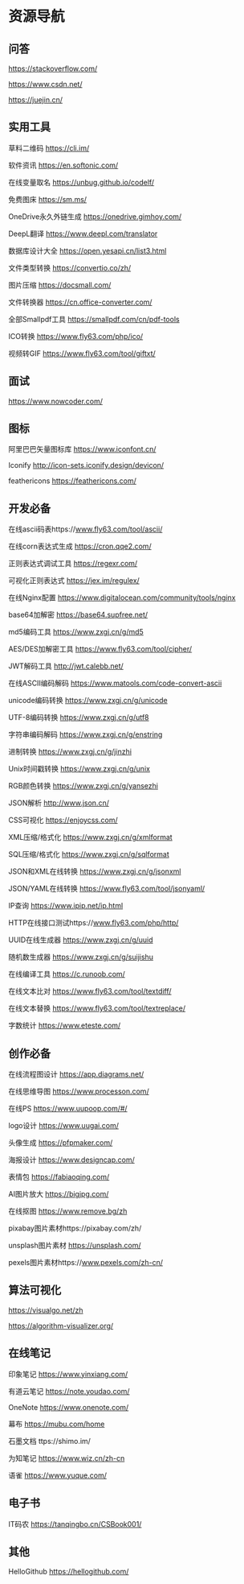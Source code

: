 # 资源导航

## 问答

https://stackoverflow.com/

https://www.csdn.net/

https://juejin.cn/

## 实用工具

草料二维码 https://cli.im/

软件资讯 https://en.softonic.com/

在线变量取名 https://unbug.github.io/codelf/

免费图床 https://sm.ms/

OneDrive永久外链生成 https://onedrive.gimhoy.com/

DeepL翻译 https://www.deepl.com/translator

数据库设计大全 https://open.yesapi.cn/list3.html

文件类型转换 https://convertio.co/zh/

图片压缩 https://docsmall.com/

文件转换器 https://cn.office-converter.com/

全部Smallpdf工具 https://smallpdf.com/cn/pdf-tools

ICO转换 https://www.fly63.com/php/ico/

视频转GIF https://www.fly63.com/tool/giftxt/

## 面试

https://www.nowcoder.com/

## 图标

阿里巴巴矢量图标库 https://www.iconfont.cn/

Iconify http://icon-sets.iconify.design/devicon/

feathericons https://feathericons.com/

## 开发必备

在线ascii码表https://www.fly63.com/tool/ascii/

在线corn表达式生成 https://cron.qqe2.com/

正则表达式调试工具 https://regexr.com/

可视化正则表达式 https://jex.im/regulex/

在线Nginx配置 https://www.digitalocean.com/community/tools/nginx

base64加解密 https://base64.supfree.net/

md5编码工具 https://www.zxgj.cn/g/md5

AES/DES加解密工具 https://www.fly63.com/tool/cipher/

JWT解码工具 http://jwt.calebb.net/

在线ASCII编码解码 https://www.matools.com/code-convert-ascii

unicode编码转换 https://www.zxgj.cn/g/unicode

UTF-8编码转换 https://www.zxgj.cn/g/utf8

字符串编码解码 https://www.zxgj.cn/g/enstring

进制转换 https://www.zxgj.cn/g/jinzhi

Unix时间戳转换 https://www.zxgj.cn/g/unix

RGB颜色转换 https://www.zxgj.cn/g/yansezhi

JSON解析 http://www.json.cn/

CSS可视化 https://enjoycss.com/

XML压缩/格式化 https://www.zxgj.cn/g/xmlformat

SQL压缩/格式化 https://www.zxgj.cn/g/sqlformat

JSON和XML在线转换 https://www.zxgj.cn/g/jsonxml

JSON/YAML在线转换 https://www.fly63.com/tool/jsonyaml/

IP查询 https://www.ipip.net/ip.html

HTTP在线接口测试https://www.fly63.com/php/http/

UUID在线生成器 https://www.zxgj.cn/g/uuid

随机数生成器 https://www.zxgj.cn/g/suijishu

在线编译工具 https://c.runoob.com/

在线文本比对 https://www.fly63.com/tool/textdiff/

在线文本替换 https://www.fly63.com/tool/textreplace/

字数统计 https://www.eteste.com/

## 创作必备

在线流程图设计 https://app.diagrams.net/

在线思维导图 https://www.processon.com/

在线PS https://www.uupoop.com/#/

logo设计 https://www.uugai.com/

头像生成 https://pfpmaker.com/

海报设计 https://www.designcap.com/

表情包 https://fabiaoqing.com/

AI图片放大 https://bigjpg.com/

在线抠图 https://www.remove.bg/zh

pixabay图片素材https://pixabay.com/zh/

unsplash图片素材 https://unsplash.com/

pexels图片素材https://www.pexels.com/zh-cn/

## 算法可视化

https://visualgo.net/zh

https://algorithm-visualizer.org/

## 在线笔记

印象笔记 https://www.yinxiang.com/

有道云笔记 https://note.youdao.com/

OneNote https://www.onenote.com/

幕布 https://mubu.com/home

石墨文档 ttps://shimo.im/

为知笔记 https://www.wiz.cn/zh-cn

语雀 https://www.yuque.com/

## 电子书

IT码农 https://tanqingbo.cn/CSBook001/

## 其他

HelloGithub https://hellogithub.com/
